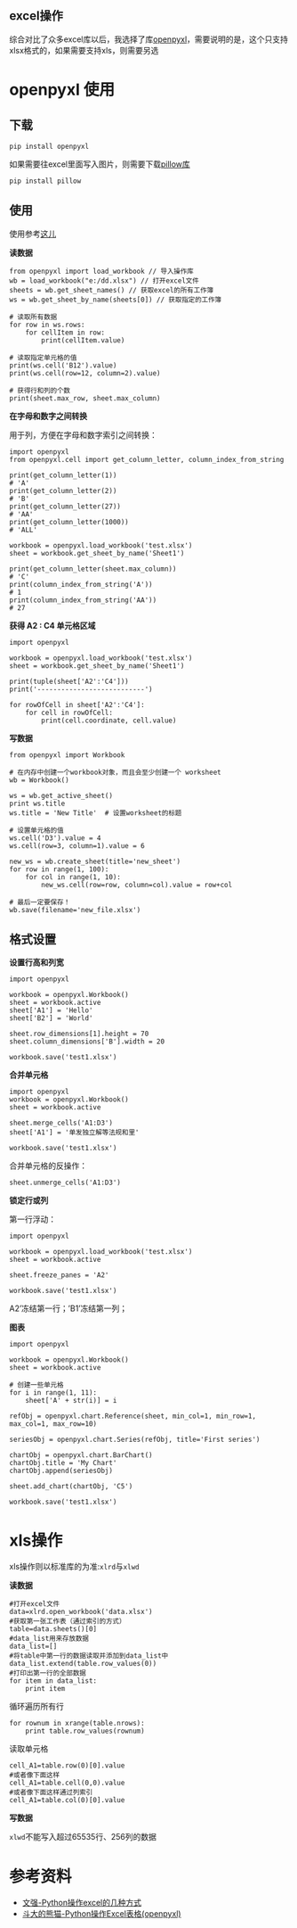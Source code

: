 excel操作
--------------------
综合对比了众多excel库以后，我选择了库[openpyxl](http://openpyxl.readthedocs.io/en/stable/)，需要说明的是，这个只支持xlsx格式的，如果需要支持xls，则需要另选
# openpyxl 使用

## 下载
```
pip install openpyxl
```
如果需要往excel里面写入图片，则需要下载[pillow库](https://pypi.python.org/pypi/Pillow/)
```
pip install pillow
```

## 使用
使用参考[这儿](http://liyangliang.me/posts/2013/02/using-openpyxl-to-read-and-write-xlsx-files/)

**读数据**
```
from openpyxl import load_workbook // 导入操作库
wb = load_workbook("e:/dd.xlsx") // 打开excel文件
sheets = wb.get_sheet_names() // 获取excel的所有工作簿
ws = wb.get_sheet_by_name(sheets[0]) // 获取指定的工作簿

# 读取所有数据
for row in ws.rows:
	for cellItem in row:
		print(cellItem.value)

# 读取指定单元格的值
print(ws.cell('B12').value)
print(ws.cell(row=12, column=2).value)

# 获得行和列的个数
print(sheet.max_row, sheet.max_column)
```

**在字母和数字之间转换**

用于列，方便在字母和数字索引之间转换：
```
import openpyxl
from openpyxl.cell import get_column_letter, column_index_from_string
 
print(get_column_letter(1))
# 'A'
print(get_column_letter(2))
# 'B'
print(get_column_letter(27))
# 'AA'
print(get_column_letter(1000))
# 'ALL'
 
workbook = openpyxl.load_workbook('test.xlsx')
sheet = workbook.get_sheet_by_name('Sheet1')
 
print(get_column_letter(sheet.max_column))
# 'C'
print(column_index_from_string('A'))
# 1
print(column_index_from_string('AA'))
# 27
```
**获得 A2 : C4 单元格区域**
```
import openpyxl
 
workbook = openpyxl.load_workbook('test.xlsx')
sheet = workbook.get_sheet_by_name('Sheet1')
 
print(tuple(sheet['A2':'C4']))
print('---------------------------')
 
for rowOfCell in sheet['A2':'C4']:
    for cell in rowOfCell:
        print(cell.coordinate, cell.value)
```

**写数据**
```
from openpyxl import Workbook
 
# 在内存中创建一个workbook对象，而且会至少创建一个 worksheet
wb = Workbook()
 
ws = wb.get_active_sheet()
print ws.title
ws.title = 'New Title'  # 设置worksheet的标题
 
# 设置单元格的值
ws.cell('D3').value = 4
ws.cell(row=3, column=1).value = 6
 
new_ws = wb.create_sheet(title='new_sheet')
for row in range(1, 100):
    for col in range(1, 10):
        new_ws.cell(row=row, column=col).value = row+col
 
# 最后一定要保存！
wb.save(filename='new_file.xlsx')
```

## 格式设置
**设置行高和列宽**
```
import openpyxl
 
workbook = openpyxl.Workbook()
sheet = workbook.active
sheet['A1'] = 'Hello'
sheet['B2'] = 'World'
 
sheet.row_dimensions[1].height = 70
sheet.column_dimensions['B'].width = 20
 
workbook.save('test1.xlsx')
```

**合并单元格**
```
import openpyxl
workbook = openpyxl.Workbook()
sheet = workbook.active
 
sheet.merge_cells('A1:D3')
sheet['A1'] = '单发独立解等法规和里'
 
workbook.save('test1.xlsx')
```
合并单元格的反操作：
```
sheet.unmerge_cells('A1:D3')
```

**锁定行或列**

第一行浮动：
```
import openpyxl
 
workbook = openpyxl.load_workbook('test.xlsx')
sheet = workbook.active
 
sheet.freeze_panes = 'A2'
 
workbook.save('test1.xlsx')
```
A2’冻结第一行；’B1’冻结第一列；

**图表**
```
import openpyxl
 
workbook = openpyxl.Workbook()
sheet = workbook.active
 
# 创建一些单元格
for i in range(1, 11):
    sheet['A' + str(i)] = i
 
refObj = openpyxl.chart.Reference(sheet, min_col=1, min_row=1, max_col=1, max_row=10)
 
seriesObj = openpyxl.chart.Series(refObj, title='First series')
 
chartObj = openpyxl.chart.BarChart()
chartObj.title = 'My Chart'
chartObj.append(seriesObj)
 
sheet.add_chart(chartObj, 'C5')
 
workbook.save('test1.xlsx')
```

# xls操作
xls操作则以标准库的为准:`xlrd`与`xlwd`

 **读数据**
```
#打开excel文件
data=xlrd.open_workbook('data.xlsx')     
#获取第一张工作表（通过索引的方式）
table=data.sheets()[0] 
#data_list用来存放数据
data_list=[]    
#将table中第一行的数据读取并添加到data_list中
data_list.extend(table.row_values(0))
#打印出第一行的全部数据
for item in data_list:
    print item
```

循环遍历所有行
```
for rownum in xrange(table.nrows):
    print table.row_values(rownum)
```

读取单元格
```
cell_A1=table.row(0)[0].value
#或者像下面这样
cell_A1=table.cell(0,0).value
#或者像下面这样通过列索引
cell_A1=table.col(0)[0].value

```

**写数据**

`xlwd`不能写入超过65535行、256列的数据


# 参考资料
* [文强-Python操作excel的几种方式](http://wenqiang-china.github.io/2016/05/13/python-opetating-excel/)
* [斗大的熊猫-Python操作Excel表格(openpyxl)](http://blog.topspeedsnail.com/archives/5404)